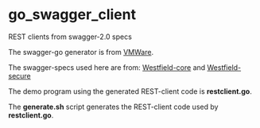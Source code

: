 # go_swagger_client
REST clients from swagger-2.0 specs

The swagger-go generator is from [VMWare](https://github.com/go-swagger/go-swagger).

The swagger-specs used here are from:
[Westfield-core](https://api.westfield.io/swagger/1.json) and 
[Westfield-secure](https://secure.westfield.io/swagger/1.json)

The demo program using the generated REST-client code is **restclient.go**.

The **generate.sh** script generates the REST-client code used by **restclient.go**.

